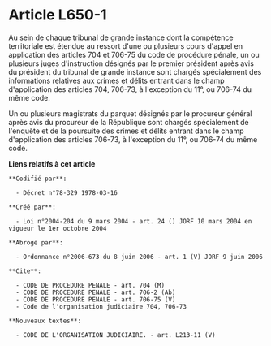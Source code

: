 # Article L650-1

Au sein de chaque tribunal de grande instance dont la compétence territoriale est étendue au ressort d'une ou plusieurs cours
d'appel en application des articles 704 et 706-75 du code de procédure pénale, un ou plusieurs juges d'instruction désignés
par le premier président après avis du président du tribunal de grande instance sont chargés spécialement des informations
relatives aux crimes et délits entrant dans le champ d'application des articles 704, 706-73, à l'exception du 11°, ou 706-74
du même code.

Un ou plusieurs magistrats du parquet désignés par le procureur général après avis du procureur de la République sont chargés
spécialement de l'enquête et de la poursuite des crimes et délits entrant dans le champ d'application des articles 706-73, à
l'exception du 11°, ou 706-74 du même code.

**Liens relatifs à cet article**

	**Codifié par**:

	  - Décret n°78-329 1978-03-16

	**Créé par**:

	  - Loi n°2004-204 du 9 mars 2004 - art. 24 () JORF 10 mars 2004 en vigueur le 1er octobre 2004

	**Abrogé par**:

	  - Ordonnance n°2006-673 du 8 juin 2006 - art. 1 (V) JORF 9 juin 2006

	**Cite**:

	  - CODE DE PROCEDURE PENALE - art. 704 (M)
	  - CODE DE PROCEDURE PENALE - art. 706-2 (Ab)
	  - CODE DE PROCEDURE PENALE - art. 706-75 (V)
	  - Code de l'organisation judiciaire 704, 706-73

	**Nouveaux textes**:

	  - CODE DE L'ORGANISATION JUDICIAIRE. - art. L213-11 (V)

